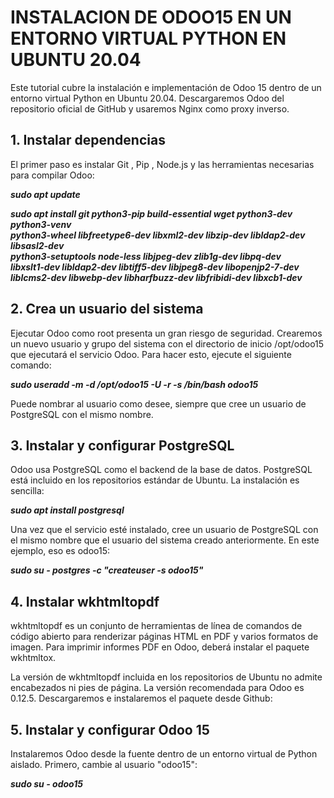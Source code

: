 # INSTALACION DE ODOO15 EN UN ENTORNO VIRTUAL PYTHON EN UBUNTU 20.04
Este tutorial cubre la instalación e implementación de Odoo 15 dentro de un entorno virtual Python en Ubuntu 20.04. Descargaremos Odoo del repositorio oficial de GitHub y usaremos Nginx como proxy inverso.
## 1. Instalar dependencias
El primer paso es instalar Git , Pip , Node.js y las herramientas necesarias para compilar Odoo:

**_sudo apt update_**

**_sudo apt install git python3-pip build-essential wget python3-dev python3-venv \
    python3-wheel libfreetype6-dev libxml2-dev libzip-dev libldap2-dev libsasl2-dev \
    python3-setuptools node-less libjpeg-dev zlib1g-dev libpq-dev \
    libxslt1-dev libldap2-dev libtiff5-dev libjpeg8-dev libopenjp2-7-dev \
    liblcms2-dev libwebp-dev libharfbuzz-dev libfribidi-dev libxcb1-dev_**
    
## 2. Crea un usuario del sistema
Ejecutar Odoo como root presenta un gran riesgo de seguridad. Crearemos un nuevo usuario y grupo del sistema con el directorio de inicio /opt/odoo15 que ejecutará el servicio Odoo. Para hacer esto, ejecute el siguiente comando:

**_sudo useradd -m -d /opt/odoo15 -U -r -s /bin/bash odoo15_**

Puede nombrar al usuario como desee, siempre que cree un usuario de PostgreSQL con el mismo nombre.

## 3. Instalar y configurar PostgreSQL
Odoo usa PostgreSQL como el backend de la base de datos. PostgreSQL está incluido en los repositorios estándar de Ubuntu. La instalación es sencilla:

**_sudo apt install postgresql_**

Una vez que el servicio esté instalado, cree un usuario de PostgreSQL con el mismo nombre que el usuario del sistema creado anteriormente. En este ejemplo, eso es odoo15:

**_sudo su - postgres -c "createuser -s odoo15"_**

## 4. Instalar wkhtmltopdf
wkhtmltopdf es un conjunto de herramientas de línea de comandos de código abierto para renderizar páginas HTML en PDF y varios formatos de imagen. Para imprimir informes PDF en Odoo, deberá instalar el paquete wkhtmltox.

La versión de wkhtmltopdf incluida en los repositorios de Ubuntu no admite encabezados ni pies de página. La versión recomendada para Odoo es 0.12.5. Descargaremos e instalaremos el paquete desde Github:

## 5. Instalar y configurar Odoo 15
Instalaremos Odoo desde la fuente dentro de un entorno virtual de Python aislado.
Primero, cambie al usuario "odoo15":

**_sudo su - odoo15_**

